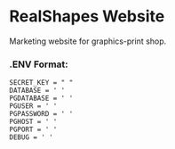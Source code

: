 # RealShapes Website

<p>
Marketing website for graphics-print shop.
</p>

### .ENV Format:

```
SECRET_KEY = " "
DATABASE = ' '
PGDATABASE = ' '
PGUSER = ' '
PGPASSWORD = ' '
PGHOST = ' '
PGPORT = ' '
DEBUG = ' '
```